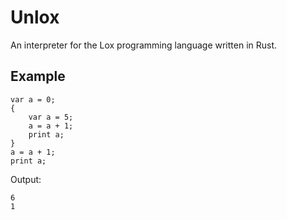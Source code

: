 # Unlox
An interpreter for the Lox programming language written in Rust.

## Example
```
var a = 0;
{
    var a = 5;
    a = a + 1;
    print a;
}
a = a + 1;
print a;
```
Output:
```
6
1
```
